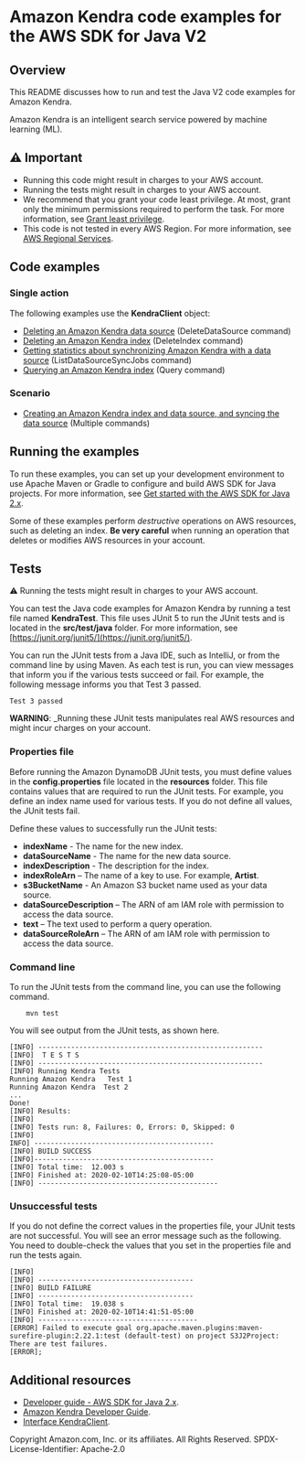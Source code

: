 # Amazon Kendra code examples for the AWS SDK for Java V2

## Overview
This README discusses how to run and test the Java V2 code examples for Amazon Kendra.

Amazon Kendra is an intelligent search service powered by machine learning (ML).

## ⚠️ Important
* Running this code might result in charges to your AWS account.
* Running the tests might result in charges to your AWS account.
*  We recommend that you grant your code least privilege. At most, grant only the minimum permissions required to perform the task. For more information, see [Grant least privilege](https://docs.aws.amazon.com/IAM/latest/UserGuide/best-practices.html#grant-least-privilege).
* This code is not tested in every AWS Region. For more information, see [AWS Regional Services](https://aws.amazon.com/about-aws/global-infrastructure/regional-product-services).

## Code examples

### Single action

The following examples use the **KendraClient** object:

- [Deleting an Amazon Kendra data source](https://github.com/awsdocs/aws-doc-sdk-examples/blob/main/javav2/example_code/kendra/src/main/java/com/example/kendra/DeleteDataSource.java) (DeleteDataSource command)
- [Deleting an Amazon Kendra index](https://github.com/awsdocs/aws-doc-sdk-examples/blob/main/javav2/example_code/kendra/src/main/java/com/example/kendra/DeleteIndex.java) (DeleteIndex command)
- [Getting statistics about synchronizing Amazon Kendra with a data source](https://github.com/awsdocs/aws-doc-sdk-examples/blob/main/javav2/example_code/dynamodb/src/main/java/com/example/dynamodb/ListDataSourceSyncJobs.java) (ListDataSourceSyncJobs command)
- [Querying an Amazon Kendra index](https://github.com/awsdocs/aws-doc-sdk-examples/blob/main/javav2/example_code/dynamodb/src/main/java/com/example/dynamodb/QueryIndex.java) (Query command)

### Scenario

- [Creating an Amazon Kendra index and data source, and syncing the data source](https://github.com/awsdocs/aws-doc-sdk-examples/blob/main/javav2/example_code/kendra/src/main/java/com/example/kendra/CreateIndexAndDataSourceExample.java) (Multiple commands)

## Running the examples
To run these examples, you can set up your development environment to use Apache Maven or Gradle to configure and build AWS SDK for Java projects. For more information,
see [Get started with the AWS SDK for Java 2.x](https://docs.aws.amazon.com/sdk-for-java/latest/developer-guide/get-started.html).

Some of these examples perform *destructive* operations on AWS resources, such as deleting an index. **Be very careful** when running an operation that deletes or modifies AWS resources in your account.

## Tests
⚠️ Running the tests might result in charges to your AWS account.

You can test the Java code examples for Amazon Kendra by running a test file named **KendraTest**. This file uses JUnit 5 to run the JUnit tests and is located in the **src/test/java** folder. For more information, see [https://junit.org/junit5/](https://junit.org/junit5/).

You can run the JUnit tests from a Java IDE, such as IntelliJ, or from the command line by using Maven. As each test is run, you can view messages that inform you if the various tests succeed or fail. For example, the following message informs you that Test 3 passed.

	Test 3 passed

**WARNING**: _Running these JUnit tests manipulates real AWS resources and might incur charges on your account.

 ### Properties file
Before running the Amazon DynamoDB JUnit tests, you must define values in the **config.properties** file located in the **resources** folder. This file contains values that are required to run the JUnit tests. For example, you define an index name used for various tests. If you do not define all values, the JUnit tests fail.

Define these values to successfully run the JUnit tests:

- **indexName** - The name for the new index.
- **dataSourceName** - The name for the new data source.
- **indexDescription** - The description for the index.
- **indexRoleArn** – The name of a key to use. For example, **Artist**.
- **s3BucketName** - An Amazon S3 bucket name used as your data source.
- **dataSourceDescription** – The ARN of am IAM role with permission to access the data source.
- **text** – The text used to perform a query operation.
- **dataSourceRoleArn** – The ARN of am IAM role with permission to access the data source.

### Command line
To run the JUnit tests from the command line, you can use the following command.

		mvn test

You will see output from the JUnit tests, as shown here.

	[INFO] -------------------------------------------------------
	[INFO]  T E S T S
	[INFO] -------------------------------------------------------
	[INFO] Running Kendra Tests
	Running Amazon Kendra   Test 1
	Running Amazon Kendra  Test 2
	...
	Done!
	[INFO] Results:
	[INFO]
	[INFO] Tests run: 8, Failures: 0, Errors: 0, Skipped: 0
	[INFO]
	INFO] --------------------------------------------
	[INFO] BUILD SUCCESS
	[INFO]--------------------------------------------
	[INFO] Total time:  12.003 s
	[INFO] Finished at: 2020-02-10T14:25:08-05:00
	[INFO] --------------------------------------------

### Unsuccessful tests

If you do not define the correct values in the properties file, your JUnit tests are not successful. You will see an error message such as the following. You need to double-check the values that you set in the properties file and run the tests again.

	[INFO]
	[INFO] --------------------------------------
	[INFO] BUILD FAILURE
	[INFO] --------------------------------------
	[INFO] Total time:  19.038 s
	[INFO] Finished at: 2020-02-10T14:41:51-05:00
	[INFO] ---------------------------------------
	[ERROR] Failed to execute goal org.apache.maven.plugins:maven-surefire-plugin:2.22.1:test (default-test) on project S3J2Project:  There are test failures.
	[ERROR];


## Additional resources
* [Developer guide - AWS SDK for Java 2.x](https://docs.aws.amazon.com/sdk-for-java/latest/developer-guide/get-started.html).
* [Amazon Kendra Developer Guide](https://docs.aws.amazon.com/kendra/latest/dg/what-is-kendra.html).
* [Interface KendraClient](https://sdk.amazonaws.com/java/api/latest/software/amazon/awssdk/services/kendra/KendraClient.html).

Copyright Amazon.com, Inc. or its affiliates. All Rights Reserved. SPDX-License-Identifier: Apache-2.0

